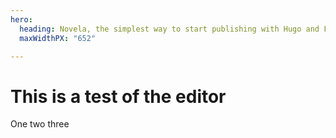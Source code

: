 ```yaml
---
hero:
  heading: Novela, the simplest way to start publishing with Hugo and Forestry.
  maxWidthPX: "652"

---
```

# This is a test of the editor

One two three